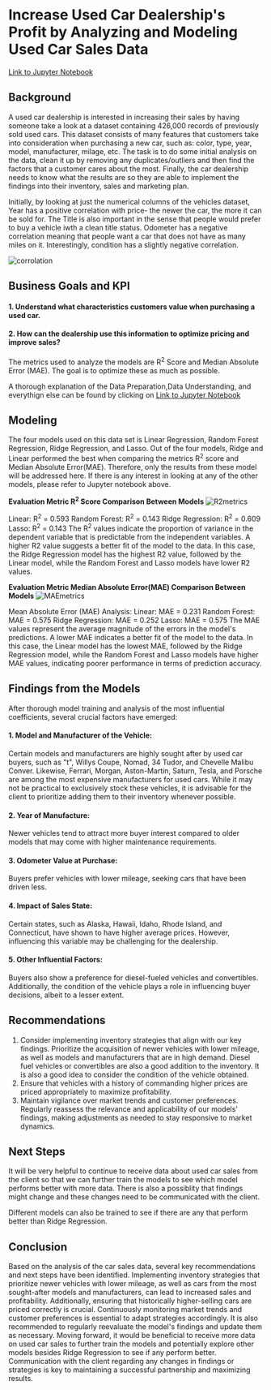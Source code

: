 # Increase Used Car Dealership's Profit by Analyzing and Modeling Used Car Sales Data 

[Link to Jupyter Notebook](https://github.com/anjana250/price_of_car/blob/main/practical_application_II_starter/Price_of_Car_final.ipynb)
## Background
A used car dealership is interested in increasing their sales by having someone take a look at a dataset containing 426,000 records of previously sold used cars. This dataset consists of many features that customers take into consideration when purchasing a new car, such as: color, type, year, model, manufacturer, milage, etc. The task is to do some initial analysis on the data, clean it up by removing any duplicates/outliers and then find the factors that a customer cares about the most. Finally, the car dealership needs to know what the results are so they are able to implement the findings into their inventory, sales and marketing plan.

Initially, by looking at just the numerical columns of the vehicles dataset, Year has a positive correlation with price- the newer the car, the more it can be sold for. The Title is also important in the sense that people would prefer to buy a vehicle iwth a clean title status. Odometer has a negative correlation meaning that people want a car that does not have as many miles on it. Interestingly, condition has a slightly negative correlation.

![corrolation](https://github.com/anjana250/price_of_car/assets/15185723/ba54d933-7920-4089-87e5-966e4cd24aae)

## Business Goals and KPI
#### 1. Understand what characteristics customers value when purchasing a used car.
#### 2. How can the dealership use this information to optimize pricing and improve sales?

The metrics used to analyze the models are R<sup>2</sup> Score and Median Absolute Error (MAE). The goal is to optimize these as much as possible.

A thorough explanation of the Data Preparation,Data Understanding, and everythign else can be found by clicking on [Link to Jupyter Notebook](https://github.com/anjana250/price_of_car/blob/main/practical_application_II_starter/Price_of_Car_final.ipynb)

## Modeling
The four models used on this data set is Linear Regression, Random Forest Regression, Ridge Regression, and Lasso. Out of the four models, Ridge and Linear performed the best when comparing the metrics R<sup>2</sup> score and Median Absolute Error(MAE). Therefore, only the results from these model will be addressed here. If there is any interest in looking at any of the other models, please refer to Jupyter notebook above.


**Evaluation Metric R<sup>2</sup> Score Comparison Between Models**
![R2metrics](https://github.com/anjana250/price_of_car/assets/15185723/32139aec-76bd-4922-a53c-1e42a3f3f006)


Linear: R<sup>2</sup> = 0.593
Random Forest: R<sup>2</sup> = 0.143
Ridge Regression: R<sup>2</sup> = 0.609
Lasso: R<sup>2</sup> = 0.143
The R<sup>2</sup> values indicate the proportion of variance in the dependent variable that is predictable from the independent variables. A higher R2 value suggests a better fit of the model to the data. In this case, the Ridge Regression model has the highest R2 value, followed by the Linear model, while the Random Forest and Lasso models have lower R2 values.

**Evaluation Metric Median Absolute Error(MAE) Comparison Between Models**
![MAEmetrics](https://github.com/anjana250/price_of_car/assets/15185723/b58eb7fc-b548-4aa5-8932-abfbbc177a7c)

Mean Absolute Error (MAE) Analysis:
Linear: MAE = 0.231 Random Forest: MAE = 0.575 Ridge Regression: MAE = 0.252 Lasso: MAE = 0.575 The MAE values represent the average magnitude of the errors in the model's predictions. A lower MAE indicates a better fit of the model to the data. In this case, the Linear model has the lowest MAE, followed by the Ridge Regression model, while the Random Forest and Lasso models have higher MAE values, indicating poorer performance in terms of prediction accuracy.

## Findings from the Models
After thorough model training and analysis of the most influential coefficients, several crucial factors have emerged:

#### 1. Model and Manufacturer of the Vehicle:
Certain models and manufacturers are highly sought after by used car buyers, such as "t", Willys Coupe, Nomad, 34 Tudor, and Chevelle Malibu Conver. Likewise, Ferrari, Morgan, Aston-Martin, Saturn, Tesla, and Porsche are among the most expensive manufacturers for used cars. While it may not be practical to exclusively stock these vehicles, it is advisable for the client to prioritize adding them to their inventory whenever possible.

#### 2. Year of Manufacture:
Newer vehicles tend to attract more buyer interest compared to older models that may come with higher maintenance requirements.

#### 3. Odometer Value at Purchase:
Buyers prefer vehicles with lower mileage, seeking cars that have been driven less.

#### 4. Impact of Sales State:
Certain states, such as Alaska, Hawaii, Idaho, Rhode Island, and Connecticut, have shown to have higher average prices. However, influencing this variable may be challenging for the dealership.

#### 5. Other Influential Factors:
Buyers also show a preference for diesel-fueled vehicles and convertibles. Additionally, the condition of the vehicle plays a role in influencing buyer decisions, albeit to a lesser extent.

## Recommendations
1. Consider implementing inventory strategies that align with our key findings. Prioritize the acquisition of newer vehicles with lower mileage, as well as models and manufacturers that are in high demand. Diesel fuel vehicles or convertibles are also a good addition to the inventory. It is also a good idea to consider the condition of the vehicle obtained.
2. Ensure that vehicles with a history of commanding higher prices are priced appropriately to maximize profitability.
3. Maintain vigilance over market trends and customer preferences. Regularly reassess the relevance and applicability of our models' findings, making adjustments as needed to stay responsive to market dynamics.

## Next Steps
It will be very helpful to continue to receive data about used car sales from the client so that we can further train the models to see which model performs better with more data. There is also a possiblity that findings might change and these changes need to be communicated with the client.

Different models can also be trained to see if there are any that perform better than Ridge Regression.

## Conclusion
Based on the analysis of the car sales data, several key recommendations and next steps have been identified. Implementing inventory strategies that prioritize newer vehicles with lower mileage, as well as cars from the most sought-after models and manufacturers, can lead to increased sales and profitability. Additionally, ensuring that historically higher-selling cars are priced correctly is crucial.
Continuously monitoring market trends and customer preferences is essential to adapt strategies accordingly. It is also recommended to regularly reevaluate the model's findings and update them as necessary.
Moving forward, it would be beneficial to receive more data on used car sales to further train the models and potentially explore other models besides Ridge Regression to see if any perform better. Communication with the client regarding any changes in findings or strategies is key to maintaining a successful partnership and maximizing results.

